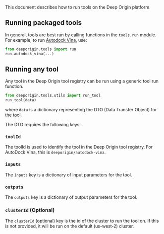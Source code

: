 This document describes how to run tools on the Deep Origin platform. 

## Running packaged tools

In general, tools are best run by calling functions in the `tools.run` module. For example, to run [Autodock Vina](../../tools/vina.md), use:

```python
from deeporigin.tools import run
run.autodock_vina(...)
```

## Running any tool

Any tool in the Deep Origin tool registry can be run using a generic tool run function. 

```python
from deeporigin.tools.utils import run_tool
run_tool(data)
```

where `data` is a dictionary representing the DTO (Data Transfer Object) for the tool.

The DTO requires the following keys:


### `toolId`

The toolId is used to identify the tool in the Deep Origin tool registry. For AutoDock Vina, this is `deeporigin/autodock-vina`.


### `inputs`

The `inputs` key is a dictionary of input parameters for the tool. 

### `outputs`

The `outputs` key is a dictionary of output parameters for the tool.


### `clusterId` (Optional)

The `clusterId` (optional) key is the id of the cluster to run the tool on. If this is not provided, it will be run on the default (us-west-2) cluster. 